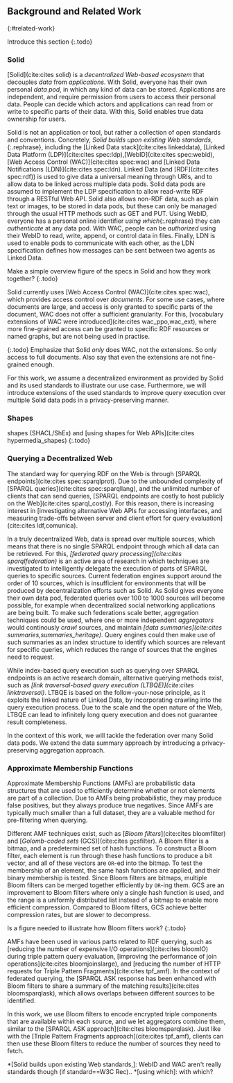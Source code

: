 ## Background and Related Work
{:#related-work}

Introduce this section
{:.todo}

### Solid

[Solid](cite:cites solid) is a _decentralized Web-based ecosystem_ that decouples _data_ from _applications_.
With Solid, everyone has their own personal _data pod_, in which any kind of data can be stored.
Applications are independent, and require permission from users to access their personal data.
People can decide which actors and applications can read from or write to specific parts of their data.
With this, Solid enables true data ownership for users.

Solid is not an application or tool, but rather a collection of open standards and conventions.
Concretely, _Solid builds upon existing Web standards,_{:.rephrase}, including the [Linked Data stack](cite:cites linkeddata),
[Linked Data Platform (LDP)](cite:cites spec:ldp),[WebID](cite:cites spec:webid), [Web Access Control (WAC)](cite:cites spec:wac)
and [Linked Data Notifications (LDN)](cite:cites spec:ldn).
Linked Data (and [RDF](cite:cites spec:rdf)) is used to give data a universal meaning through URIs,
and to allow data to be linked across multiple data pods.
Solid data pods are assumed to implement the LDP specification to allow read-write RDF through a RESTful Web API.
Solid also allows non-RDF data, such as plain text or images, to be stored in data pods,
but these can only be managed through the usual HTTP methods such as GET and PUT.
Using WebID, everyone has a personal online identifier _using which_{:.rephrase} they can _authenticate_ at any data pod.
With WAC, people can be _authorized_ using their WebID to read, write, append, or control data in files.
Finally, LDN is used to enable pods to communicate with each other,
as the LDN specification defines how messages can be sent between two agents as Linked Data.

Make a simple overview figure of the specs in Solid and how they work together?
{:.todo}

Solid currently uses [Web Access Control (WAC)](cite:cites spec:wac),
which provides access control over _documents_.
For some use cases, where documents are large, and access is only granted to specific parts of the document,
WAC does not offer a sufficient granularity.
For this, [vocabulary extensions of WAC were introduced](cite:cites wac_ppo,wac_ext),
where more fine-grained access can be granted to specific RDF resources or named graphs,
but are not being used in practise.

{:.todo}
Emphasize that Solid *only* does WAC, not the extensions. So only access to full documents.
Also say that even the extensions are not fine-grained enough.

For this work, we assume a decentralized environment as provided by Solid and its used standards
to illustrate our use case.
Furthermore, we will introduce extensions of the used standards to improve query execution
over multiple Solid data pods in a privacy-preserving manner.

### Shapes

shapes (SHACL/ShEx) and [using shapes for Web APIs](cite:cites hypermedia_shapes)
{:.todo}

### Querying a Decentralized Web

The standard way for querying RDF on the Web is through [SPARQL endpoints](cite:cites spec:sparqlprot).
Due to the unbounded complexity of [SPARQL queries](cite:cites spec:sparqllang),
and the unlimited number of clients that can send queries,
[SPARQL endpoints are costly to host publicly on the Web](cite:cites sparql_costly).
For this reason, there is increasing interest in
[investigating alternative Web APIs for accessing interfaces, and measuring trade-offs between server and client effort for query evaluation](cite:cites ldf,comunica).

In a truly decentralized Web, data is spread over multiple sources,
which means that there is no single SPARQL endpoint through which all data can be retrieved.
For this, _[federated query processing](cite:cites sparqlfederation)_ is an active area of research
in which techniques are investigated to intelligently delegate the execution of parts of SPARQL queries to specific sources.
Current federation engines support around the order of 10 sources,
which is insufficient for environments that will be produced by decentralization efforts such as Solid.
As Solid gives everyone their own data pod, federated queries over 100 to 1000 sources will become possible,
for example when decentralized social networking applications are being built.
To make such federations scale better, aggregation techniques could be used,
where one or more independent _aggregators_ would continously _crawl_ sources,
and maintain _[data summaries](cite:cites summaries,summaries_heritage)_.
Query engines could then make use of such summaries as an index structure to identify
which sources are relevant for specific queries,
which reduces the range of sources that the engines need to request.

While index-based query execution such as querying over SPARQL endpoints is an active research domain,
alternative querying methods exist, such as _[link traversal-based query execution (LTBQE)](cite:cites linktraversal)_.
LTBQE is based on the follow-your-nose principle, as it exploits the linked nature of Linked Data,
by incorporating crawling into the query execution process.
Due to the scale and the open nature of the Web, LTBQE can lead to infinitely long query execution
and does not guarantee result completeness.

In the context of this work, we will tackle the federation over many Solid data pods.
We extend the data summary approach by introducing a privacy-preserving aggregation approach.

### Approximate Membership Functions

Approximate Membership Functions (AMFs) are probabilistic data structures
that are used to efficiently determine whether or not elements are part of a collection.
Due to AMFs being probabilistic, they may produce false positives, but they always produce true negatives.
Since AMFs are typically much smaller than a full dataset,
they are a valuable method for pre-filtering when querying.

Different AMF techniques exist, such as [_Bloom filters_](cite:cites bloomfilter) and [_Golomb-coded sets_ (GCS)](cite:cites gcsfilter).
A Bloom filter is a bitmap, and a predetermined set of hash functions.
To construct a Bloom filter, each element is run through these hash functions to produce a bit vector,
and all of these vectors are `OR`-ed into the bitmap.
To test the membership of an element, the same hash functions are applied, and their binary membership is tested.
Since Bloom filters are bitmaps, multiple Bloom filters can be merged together efficiently by `OR`-ing them.
GCS are an improvement to Bloom filters where only a single hash function is used,
and the range is a uniformly distributed list instead of a bitmap to enable more efficient compression.
Compared to Bloom filters, GCS achieve better compression rates, but are slower to decompress.

Is a figure needed to illustrate how Bloom filters work?
{:.todo}

AMFs have been used in various parts related to RDF querying,
such as [reducing the number of expensive I/O operations](cite:cites bloomIO) during triple pattern query evaluation,
[improving the performance of join operations](cite:cites bloomjoinslarge),
and [reducing the number of HTTP requests for Triple Pattern Fragments](cite:cites tpf_amf).
In the context of federated querying, the [SPARQL ASK response has been enhanced with Bloom filters to share a summary of the matching results](cite:cites bloomsparqlask), which allows overlaps between different sources to be identified.

In this work, we use Bloom filters to encode encrypted triple components that are available within each source,
and we let aggregators combine them, similar to the [SPARQL ASK approach](cite:cites bloomsparqlask).
Just like with the [Triple Pattern Fragments approach](cite:cites tpf_amf),
clients can then use these Bloom filters to reduce the number of sources they need to fetch.


*[Solid builds upon existing Web standards,]: WebID and WAC aren't really standards though (if standard==W3C Rec)..
*[using which]: with which?